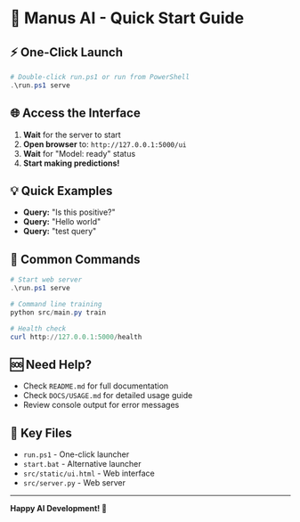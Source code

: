 # 🚀 Manus AI - Quick Start Guide

## ⚡ One-Click Launch
```powershell
# Double-click run.ps1 or run from PowerShell
.\run.ps1 serve
```

## 🌐 Access the Interface
1. **Wait** for the server to start
2. **Open browser** to: `http://127.0.0.1:5000/ui`
3. **Wait** for "Model: ready" status
4. **Start making predictions!**

## 💡 Quick Examples
- **Query:** "Is this positive?"
- **Query:** "Hello world"
- **Query:** "test query"

## 🔧 Common Commands
```powershell
# Start web server
.\run.ps1 serve

# Command line training
python src/main.py train

# Health check
curl http://127.0.0.1:5000/health
```

## 🆘 Need Help?
- Check `README.md` for full documentation
- Check `DOCS/USAGE.md` for detailed usage guide
- Review console output for error messages

## 📁 Key Files
- `run.ps1` - One-click launcher
- `start.bat` - Alternative launcher
- `src/static/ui.html` - Web interface
- `src/server.py` - Web server

---
**Happy AI Development! 🤖**
